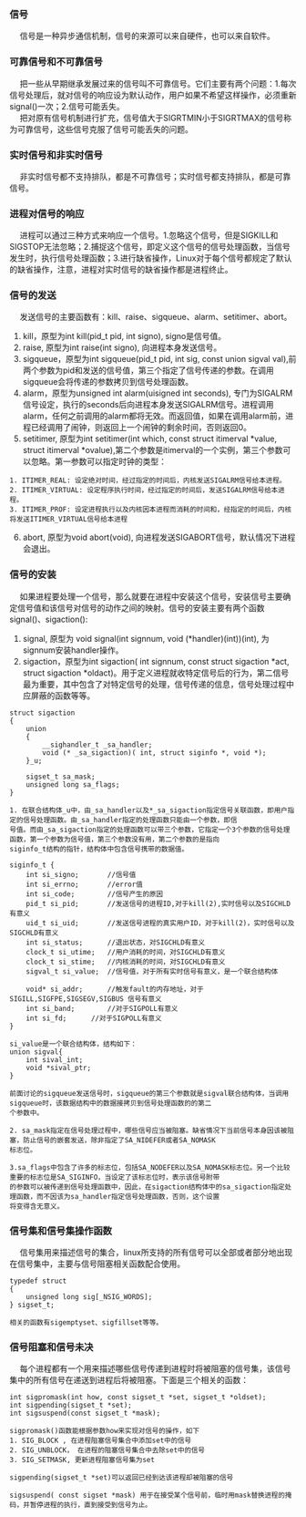 ### 信号
&emsp; 信号是一种异步通信机制，信号的来源可以来自硬件，也可以来自软件。

### 可靠信号和不可靠信号
&emsp; 把一些从早期继承发展过来的信号叫不可靠信号。它们主要有两个问题：1.每次信号处理后，就对信号的响应设为默认动作，用户如果不希望这样操作，必须重新signal()一次；2.信号可能丢失。  
&emsp; 把对原有信号机制进行扩充，信号值大于SIGRTMIN小于SIGRTMAX的信号称为可靠信号，这些信号克服了信号可能丢失的问题。

### 实时信号和非实时信号
&emsp; 非实时信号都不支持排队，都是不可靠信号；实时信号都支持排队，都是可靠信号。

### 进程对信号的响应
&emsp; 进程可以通过三种方式来响应一个信号。1.忽略这个信号，但是SIGKILL和SIGSTOP无法忽略；2.捕捉这个信号，即定义这个信号的信号处理函数，当信号发生时，执行信号处理函数；3.进行缺省操作，Linux对于每个信号都规定了默认的缺省操作，注意，进程对实时信号的缺省操作都是进程终止。

### 信号的发送
&emsp; 发送信号的主要函数有：kill、raise、sigqueue、alarm、setitimer、abort。
1. kill，原型为int kill(pid_t pid, int signo), signo是信号值。
2. raise, 原型为int raise(int signo), 向进程本身发送信号。
3. sigqueue，原型为int sigqueue(pid_t pid, int sig, const union sigval val),前两个参数为pid和发送的信号值，第三个指定了信号传递的参数。在调用sigqueue会将传递的参数拷贝到信号处理函数。
4. alarm，原型为unsigned int alarm(uisigned int seconds), 专门为SIGALRM信号设定，执行的seconds后向进程本身发送SIGALRM信号。进程调用alarm，任何之前调用的alarm都将无效。而返回值，如果在调用alarm前，进程已经调用了闹钟，则返回上一个闹钟的剩余时间，否则返回0。
5. setitimer, 原型为int setitimer(int which, const struct itimerval *value, struct itimerval *ovalue),第二个参数是itimerval的一个实例，第三个参数可以忽略。第一参数可以指定时钟的类型：
```
1. ITIMER_REAL: 设定绝对时间，经过指定的时间后，内核发送SIGALRM信号给本进程。
2. ITIMER_VIRTUAL: 设定程序执行时间，经过指定的时间后，发送SIGALRM信号给本进程。
3. ITIMER_PROF: 设定进程执行以及内核因本进程而消耗的时间和，经指定的时间后，内核将发送ITIMER_VIRTUAL信号给本进程
```
6. abort, 原型为void abort(void), 向进程发送SIGABORT信号，默认情况下进程会退出。

### 信号的安装
&emsp; 如果进程要处理一个信号，那么就要在进程中安装这个信号，安装信号主要确定信号值和该信号对信号的动作之间的映射。信号的安装主要有两个函数signal()、sigaction():
1. signal, 原型为 void signal(int signnum, void (*handler)(int))(int), 为signnum安装handler操作。
2. sigaction，原型为int sigaction( int signnum, const struct sigaction *act, struct sigaction *oldact)。用于定义进程就收特定信号后的行为，第二信号最为重要，其中包含了对特定信号的处理，信号传递的信息，信号处理过程中应屏蔽的函数等等。
```
struct sigaction
{
	union
  	{
		__sighandler_t _sa_handler;
		void (* _sa_sigaction)( int, struct siginfo *, void *);
	}_u;
	
  	sigset_t sa_mask;
	unsigned long sa_flags;
}

1. 在联合结构体_u中，由_sa_handler以及*_sa_sigaction指定信号关联函数，即用户指定的信号处理函数。由_sa_handler指定的处理函数只能由一个参数，即信
号值。而由_sa_sigaction指定的处理函数可以带三个参数，它指定一个3个参数的信号处理函数，第一个参数为信号值，第三个参数没有用，第二个参数的是指向
siginfo_t结构的指针，结构体中包含信号携带的数据值。

siginfo_t {
	int si_signo; 		//信号值
	int si_errno; 		//error值
	int si_code;  		//信号产生的原因
	pid_t si_pid; 		//发送信号的进程ID,对于kill(2),实时信号以及SIGCHLD有意义
	uid_t si_uid;		//发送信号进程的真实用户ID，对于kill(2)，实时信号以及SIGCHLD有意义
	int si_status;		//退出状态，对SIGCHLD有意义
	clock_t si_utime;	//用户消耗的时间，对SIGCHLD有意义
	clock_t si_stime;	//内核消耗的时间，对SIGCHLD有意义
	sigval_t si_value;	//信号值，对于所有实时信号有意义，是一个联合结构体
	
	void* si_addr;		//触发fault的内存地址，对于SIGILL,SIGFPE,SIGSEGV,SIGBUS 信号有意义
	int si_band;		//对于SIGPOLL有意义
	int si_fd;		//对于SIGPOLL有意义
}

si_value是一个联合结构体，结构如下：
union sigval{
	int sival_int;
	void *sival_ptr;
}

前面讨论的sigqueue发送信号时，sigqueue的第三个参数就是sigval联合结构体，当调用sigqueue时，该数据结构中的数据接拷贝到信号处理函数的的第二
个参数中。

2. sa_mask指定在信号处理过程中，哪些信号应当被阻塞。缺省情况下当前信号本身因该被阻塞，防止信号的嵌套发送，除非指定了SA_NIDEFER或者SA_NOMASK
标志位。

3.sa_flags中包含了许多的标志位，包括SA_NODEFER以及SA_NOMASK标志位。另一个比较重要的标志位是SA_SIGINFO，当设定了该标志位时，表示该信号附带
的参数可以被传递到信号处理函数中，因此，在sigaction结构体中的sa_sigaction指定处理函数，而不因该为sa_handler指定信号处理函数，否则，这个设置
将变得含无意义。
```

### 信号集和信号集操作函数
&emsp; 信号集用来描述信号的集合，linux所支持的所有信号可以全部或者部分地出现在信号集中，主要与信号阻塞相关函数配合使用。
```
typedef struct
{
	unsigned long sig[_NSIG_WORDS];
} sigset_t;

相关的函数有sigemptyset、sigfillset等等。
```

### 信号阻塞和信号未决
&emsp; 每个进程都有一个用来描述哪些信号传递到进程时将被阻塞的信号集，该信号集中的所有信号在递送到进程后将被阻塞。下面是三个相关的函数：
```
int sigpromask(int how, const sigset_t *set, sigset_t *oldset);
int sigpending(sigset_t *set);
int sigsuspend(const sigset_t *mask);

sigpromask()函数能根据参数how来实现对信号的操作，如下
1. SIG_BLOCK , 在进程阻塞信号集合中添加set中的信号
2. SIG_UNBLOCK， 在进程的阻塞信号集合中去除set中的信号
3. SIG_SETMASK, 更新进程阻塞信号集为set

sigpending(sigset_t *set)可以返回已经到达该进程却被阻塞的信号

sigsuspend( const sigset *mask) 用于在接受某个信号前，临时用mask替换进程的掩码，并暂停进程的执行，直到接受到信号为止。
```

